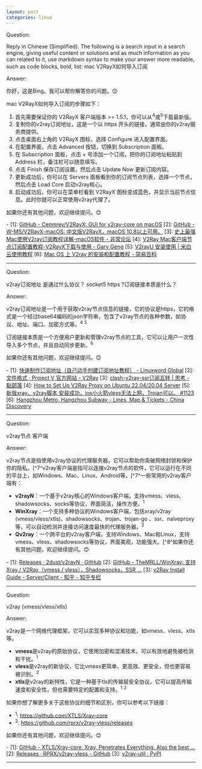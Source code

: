 ```yaml
---
layout: post
categories: linux
---
```

Question:

Reply in Chinese (Simplified).
The following is a search input in a search engine, giving useful content or solutions and as much information as you can related to it, use markdown syntax to make your answer more readable, such as code blocks, bold, list:
mac V2RayX如何导入订阅

Answer:

你好，这是Bing。我可以帮你解答你的问题。😊

mac V2RayX如何导入订阅的步骤如下：

1. 首先需要保证你的 V2RayX 客户端版本 >= 1.5.1，你可以从<sup>4</sup>或<sup>5</sup>下载最新版。
2. 复制你的v2ray订阅地址，这是一个以 https 开头的链接，通常由你的v2ray服务商提供。
3. 点击桌面右上角的 V2RayX 图标，选择 Configure 进入配置界面。
4. 在配置界面，点击 Advanced 按钮，切换到 Subscription 面板。
5. 在 Subscription 面板，点击 + 号添加一个订阅，把你的订阅地址粘贴到 Address 栏，备注栏可以随意填写。
6. 点击 Finish 保存订阅设置，然后点击 Update Now 更新订阅内容。
7. 更新成功后，你可以在 Servers 面板看到你的订阅节点列表，选择一个节点，然后点击 Load Core 启动v2ray核心。
8. 启动成功后，你可以在菜单栏看到 V2RayX 图标变成蓝色，并显示当前节点信息。此时你就可以正常使用v2ray代理了。

如果你还有其他问题，欢迎继续提问。😊

\-
\[1]: [GitHub - Cenmrev/V2RayX: GUI for v2ray-core on macOS](https://github.com/Cenmrev/V2RayX)
\[2]: [GitHub - W-MS/V2RayX-macOS: 中文版V2RayX，macOS 10.8以上可用。](https://github.com/W-MS/V2RayX-macOS)
\[3]: [史上最强Mac使用V2ray订阅教程详解-macOS软件 - 非常论坛](https://machbbs.com/feng/119283)
\[4]: [V2Ray Mac客户端节点订阅配置教程-V2RayX下载与使用 - Gary Geng](https://www.garygeng.net/software/v2ray-mackehuduanjiediandingyuepeizhijiaocheng-v2rayxxiazaiyushiyong/)
\[5]: [V2rayU 安装使用 | 米白云使用教程](https://docs.mebi.me/docs/v2rayu-for-macos)
\[6]: [Mac OS 上 V2ray 的安装和配置教程 - 简易百科](https://www.isolves.com/it/rj/czxt/mac/2020-05-19/18315.html)

<hr/>

Question:

v2ray订阅地址 是通过什么协议？  socket5  https ?订阅链接本质是什么？

Answer:

v2ray订阅地址是一个用于获取v2ray节点信息的链接，它的协议是https，它的格式是一个经过base64编码的json字符串，包含了v2ray节点的各种参数，如协议、地址、端口、加密方式等。<sup>4</sup> <sup>5</sup>

订阅链接本质是一个方便用户更新和管理v2ray节点的工具，它可以让用户一次性导入多个节点，并且自动同步更新。<sup>6</sup>

如果你还有其他问题，欢迎继续提问。😊

\-
\[1]: [快速制作订阅地址（自己动手创建订阅地址教程） - Linuxword Global](https://linuxword.com/?p=7545)
\[2]: [文件格式 · Project V 官方网站 - V2Ray](https://www.v2ray.com/chapter_02/01_overview.html)
\[3]: [clash-v2ray-ssr订阅互转 | 思考 - 點部落](https://dotblogs.com.tw/Think/2021/02/21/clash-v2ray-ssr-sub-convert)
\[4]: [How to Set Up V2Ray Proxy on Ubuntu 22.04/20.04 Server](https://www.linuxbabe.com/ubuntu/set-up-v2ray-proxy-server)
\[5]: [新版xray、v2ray脚本 安装成功，ios小火箭vless无法上网，Trojan可以。 #1123](https://github.com/233boy/v2ray/issues/1123)
\[6]: [Hangzhou Metro, Hangzhou Subway - Lines, Map & Tickets - China Discovery](https://www.chinadiscovery.com/zhejiang/hangzhou/hangzhou-metro.html)

<hr/>

Question:

v2ray节点 客户端

Answer:

v2ray节点是指使用v2ray协议的代理服务器，它可以帮助你突破网络封锁和保护你的隐私。[^7^v2ray客户端是指可以连接v2ray节点的软件，它可以运行在不同的平台上，如Windows、Mac、Linux、Android等。[^7^一些常用的v2ray客户端有：

- **v2rayN**：一个基于v2ray核心的Windows客户端，支持vmess、vless、shadowsocks、socks等协议，界面简洁，操作方便。<sup>1</sup>
- **WinXray**：一个支持多种协议的Windows客户端，包括xray/v2ray (vmess/vless/xtls)、shadowsocks、trojan、trojan-go 、ssr、naïveproxy等，可以自动检测并连接访问速度最快的代理服务器。<sup>2</sup>
- **Qv2ray**：一个跨平台的v2ray客户端，支持Windows、Mac和Linux，支持vmess、vless、shadowsocks等协议，界面美观，功能强大。[^8^如果你还有其他问题，欢迎继续提问。😊

\-
\[1]: [Releases · 2dust/v2rayN · GitHub](https://github.com/2dust/v2rayN/releases?after=3.24)
\[2]: [GitHub - TheMRLL/WinXray: 支持Xray / V2Ray（vmess / vless），Shadowsocks，SSR ...](https://github.com/TheMRLL/WinXray)
\[3]: [v2Ray Install Guide - Server/Client - 知乎 - 知乎专栏](https://zhuanlan.zhihu.com/p/415105033)

<hr/>

Question:

v2ray (vmess/vless/xtls)

Answer:

v2ray是一个网络代理框架，它可以实现多种协议和功能，如vmess、vless、xtls等。

- **vmess**是v2ray的原始协议，它使用加密和混淆技术，可以有效地避免被检测和干扰。<sup>1</sup>
- **vless**是v2ray的新协议，它比vmess更简单、更高效、更安全，但也更容易被识别。<sup>2</sup>
- **xtls**是v2ray的新特性，它是一种基于tls的传输层安全协议，它可以提高传输速度和安全性，但也需要特定的配置和支持。<sup>1</sup> <sup>2</sup>

如果你想了解更多关于这些协议的细节和区别，你可以参考以下链接：

- <sup>1</sup>: https://github.com/XTLS/Xray-core
- <sup>2</sup>: https://github.com/rprx/v2ray-vless/releases

如果你还有其他问题，欢迎继续提问。😊

\-
\[1]: [GitHub - XTLS/Xray-core: Xray, Penetrates Everything. Also the best ...](https://github.com/XTLS/Xray-core)
\[2]: [Releases · RPRX/v2ray-vless - GitHub](https://github.com/rprx/v2ray-vless/releases)
\[3]: [v2ray-util · PyPI](https://pypi.org/project/v2ray-util/)

<hr/>

